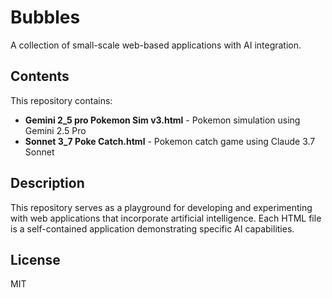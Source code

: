 # Bubbles

A collection of small-scale web-based applications with AI integration.

## Contents

This repository contains:

- **Gemini 2_5 pro Pokemon Sim v3.html** - Pokemon simulation using Gemini 2.5 Pro
- **Sonnet 3_7 Poke Catch.html** - Pokemon catch game using Claude 3.7 Sonnet

## Description

This repository serves as a playground for developing and experimenting with web applications that incorporate artificial intelligence. Each HTML file is a self-contained application demonstrating specific AI capabilities.

## License

MIT
